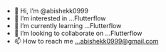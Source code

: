 - 👋 Hi, I’m @abishekk0999
- 👀 I’m interested in ...Flutterflow
- 🌱 I’m currently learning ...Flutterflow
- 💞️ I’m looking to collaborate on ...Flutterflow
- 📫 How to reach me ...abishekk0999@gmail.com

<!---
abishekk0999/abishekk0999 is a ✨ special ✨ repository because its `README.md` (this file) appears on your GitHub profile.
You can click the Preview link to take a look at your changes.
--->
